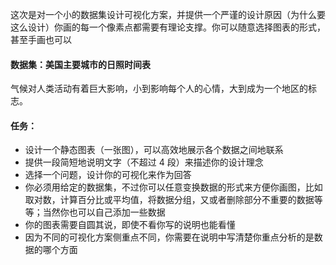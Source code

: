 这次是对一个小的数据集设计可视化方案，并提供一个严谨的设计原因（为什么要这么设计）你画的每一个像素点都需要有理论支撑。你可以随意选择图表的形式，甚至手画也可以

#### 数据集：美国主要城市的日照时间表

气候对人类活动有着巨大影响，小到影响每个人的心情，大到成为一个地区的标志。

#### 任务：

- 设计一个静态图表（一张图），可以高效地展示各个数据之间地联系
- 提供一段简短地说明文字（不超过 4 段）来描述你的设计理念
- 选择一个问题，设计你的可视化来作为回答
- 你必须用给定的数据集，不过你可以任意变换数据的形式来方便你画图，比如取对数，计算百分比或平均值，将数据分组，又或者删除部分不重要的数据等等；当然你也可以自己添加一些数据
- 你的图表需要自圆其说，即使不看你写的说明也能看懂
- 因为不同的可视化方案侧重点不同，你需要在说明中写清楚你重点分析的是数据的哪个方面
